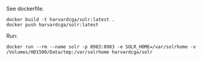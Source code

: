 See dockerfile.

    docker build -t harvardcga/solr:latest .
    docker push harvardcga/solr:latest
    
Run:

    docker run --rm --name solr -p 8983:8983 -e SOLR_HOME=/var/solrhome -v /Volumes/HD1500/Data/tmp:/var/solrhome harvardcga/solr